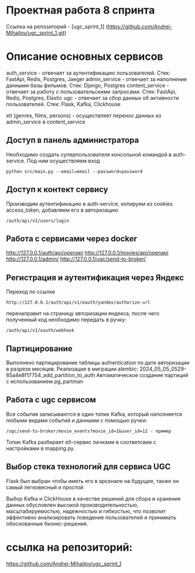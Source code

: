 # Проектная работа 8 спринта

Ссылка на репозиторий - [ugc_sprint_1] (https://github.com/Andrei-Mihailov/ugc_sprint_1.git)

# Описание основных сервисов

auth_service - отвечает за аутентификацию пользователей. Стек: FastApi, Redis, Postgres, Jaeger
admin_service - отвечает за наполнение данными базы фильмов. Стек: Django, Postgres
content_service - отвечает за работу с пользовательскими запросами. Стек: FastApi, Redis, Postgres, Elastic
ugc - отвечает за сбор данных об активности пользователей. Стек: Flask, Kafka, Clickhouse

etl (genres, films, persons) - осуществляет перенос данных из admin_service в content_service

## Доступ в панель администратора

Необходимо создать суперпользователя консольной командой в auth-service. Под ним осуществляем вход

```
python src/main.py --email=email --password=password
```

## Доступ к контект сервису

Производим аутентификацию в auth-service, копируем из cookies access_token, добавляем его в авторизацию

```
/auth/api/v1/users/login
```

## Работа с сервисами через docker

http://127.0.0.1/auth/api/openapi
http://127.0.0.1/movies/api/openapi
http://127.0.0.1/admin/
http://127.0.0.1/ugc/send-to-broker/

## Регистрация и аутентификация через Яндекс

Переход по ссылке

```
http://127.0.0.1/auth/api/v1/oauth/yandex/authorize-url
```

перенаправит на страницу авторизации яндекса, после чего полученный код необходимо передать в ручку:

```
/auth/api/v1/oauth/webhook
```

## Партицирование

Выполнено партицирование таблицы authentication по дате авторизации в разрезе месяцев.
Реализация в миграции alembic:
2024_05_05_0529-65a4e8f17754_add_partition_to_auth
Автоматическое создание партиций с использованием pg_partman

## Работа с ugc сервисом

Все события записываются в один топик Kafka, который наполняется любыми видами событий и данными с помощью ручки:

```
/ugc/send-to-broker/movie_events?movie_id=1&user_id=12 - пример
```

Топик Kafka разбирает etl-сервис пачками в соответсвии с настройками в mapping.py.

## Выбор стека технологий для сервиса UGC

Flask был выбран чтобы иметь его в арсенале на будущее, также он самый легковесный и простой

Выбор Kafka и ClickHouse в качестве решений для сбора и хранения данных обусловлен высокой производительностью, масштабируемостью, надежностью и гибкостью, что позволит эффективно анализировать поведение пользователей и принимать обоснованные бизнес-решения.

# ссылка на репозиторий:

https://github.com/Andrei-Mihailov/ugc_sprint_1
